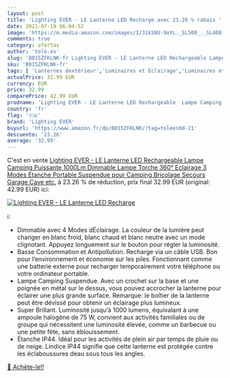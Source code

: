 ```yaml
---
layout: post
title: 'Lighting EVER - LE Lanterne LED Recharge avec 23.26 % rabais '
date: 2021-07-18 06:04:52
image: 'https://m.media-amazon.com/images/I/31kSNV-9oYL._SL500_._SL400_.jpg'
comments: true
category: ofertas
author: 'tole.es'
slug: 'B015ZFKLNK-fr Lighting EVER - LE Lanterne LED Rechargeable Lampe Camping...'
sku: 'B015ZFKLNK-fr'
tags: [ 'Lanternes dextérieur','Luminaires et Éclairage','Luminaires et éclairage','Luminaires extérieur','lighting ever', ]
actualPrice: 32.99 EUR
currency: EUR
price: 32.99
comparePrice: 42.99 EUR
prodname: 'Lighting EVER - LE Lanterne LED Rechargeable  Lampe Camping Puissante 1000Lm Dimmable  Lampe Torche 360° Eclairage 3 Modes  Etanche Portable Suspendue  pour Camping  Bricolage  Secours  Garage  Cave  etc.'
country: 'fr'
flag: '🇫🇷'
brand: 'Lighting EVER'
buyurl: 'https://www.amazon.fr/dp/B015ZFKLNK/?tag=tolees0d-21'
descuento: '23.26'
average: '32.99'
---
```


C'est en vente [Lighting EVER - LE Lanterne LED Rechargeable  Lampe Camping Puissante 1000Lm Dimmable  Lampe Torche 360° Eclairage 3 Modes  Etanche Portable Suspendue  pour Camping  Bricolage  Secours  Garage  Cave  etc.](https://www.amazon.fr/dp/B015ZFKLNK/?tag=tolees0d-21)  à  23.26 % de réduction, prix final  32.99 EUR (original: 42.99 EUR) ici:

[![Lighting EVER - LE Lanterne LED Recharge](https://m.media-amazon.com/images/I/31kSNV-9oYL._SL500_._SL400_.jpg)](https://www.amazon.fr/dp/B015ZFKLNK/?tag=tolees0d-21)

ℹ️:

- Dimmable avec 4 Modes dÉclairage. La couleur de la lumière peut changer en blanc froid, blanc chaud et blanc neutre avec un mode clignotant. Appuyez longuement sur le bouton pour régler la luminosité.
- Basse Consommation et Antipollution. Recharge via un câble USB. Bon pour l’environnement et économie sur les piles. Fonctionnant comme une batterie externe pour recharger temporairement votre téléphone ou votre ordinateur portable.
- Lampe Camping Suspendue. Avec un crochet sur la base et une poignée en métal sur le dessus, vous pouvez accrocher la lanterne pour éclairer une plus grande surface. Remarque: le boîtier de la lanterne peut être dévissé pour obtenir un éclairage plus lumineux.
- Super Brillant. Luminosité jusqu’à 1000 lumens, équivalant à une ampoule halogène de 75 W, convient aux activités familiales ou de groupe qui nécessitent une luminosité élevée, comme un barbecue ou une petite fête, sans éblouissement.
- Étanche IP44. Idéal pour les activités de plein air par temps de pluie ou de neige. Lindice IP44 signifie que cette lanterne est protégée contre les éclaboussures deau sous tous les angles.

[🛒 Achète-le!!](https://www.amazon.fr/dp/B015ZFKLNK/?tag=tolees0d-21)
